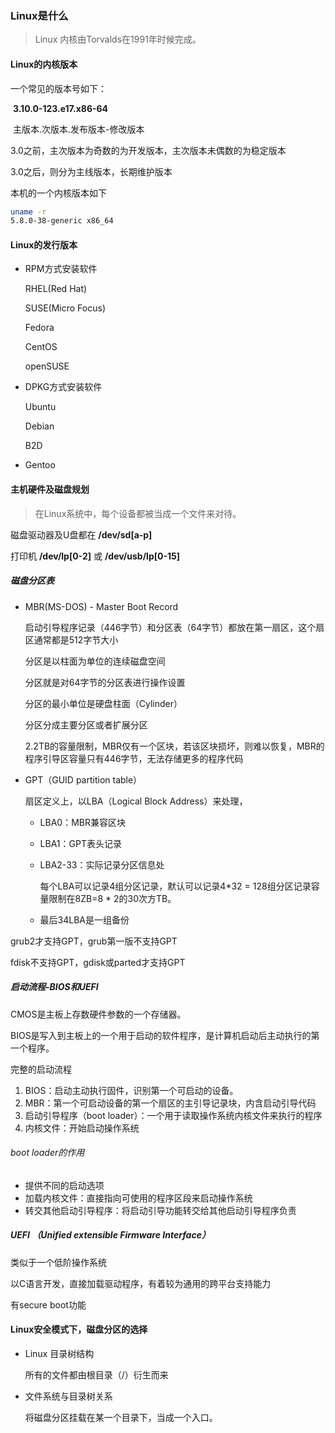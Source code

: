 ### Linux是什么

> Linux 内核由Torvalds在1991年时候完成。

#### Linux的内核版本

一个常见的版本号如下：

​	**3.10.0-123.e17.x86-64**

​	主版本.次版本.发布版本-修改版本

3.0之前，主次版本为奇数的为开发版本，主次版本未偶数的为稳定版本

3.0之后，则分为主线版本，长期维护版本

本机的一个内核版本如下

```bash
uname -r
5.8.0-38-generic x86_64
```

 

#### Linux的发行版本

* RPM方式安装软件

  RHEL(Red Hat)

  SUSE(Micro Focus)

  Fedora

  CentOS

  openSUSE

* DPKG方式安装软件

  Ubuntu

  Debian

  B2D

* Gentoo



#### 主机硬件及磁盘规划

>在Linux系统中，每个设备都被当成一个文件来对待。

磁盘驱动器及U盘都在 **/dev/sd[a-p]**

打印机 **/dev/lp[0-2]** 或 **/dev/usb/lp[0-15]**



##### 磁盘分区表

* MBR(MS-DOS) - Master Boot Record 

  启动引导程序记录（446字节）和分区表（64字节）都放在第一扇区，这个扇区通常都是512字节大小

  分区是以柱面为单位的连续磁盘空间

  分区就是对64字节的分区表进行操作设置

  分区的最小单位是硬盘柱面（Cylinder）

  分区分成主要分区或者扩展分区

  2.2TB的容量限制，MBR仅有一个区块，若该区块损坏，则难以恢复，MBR的程序引导区容量只有446字节，无法存储更多的程序代码

* GPT（GUID partition table）

  扇区定义上，以LBA（Logical Block Address）来处理，

  * LBA0：MBR兼容区块

  * LBA1：GPT表头记录

  * LBA2-33：实际记录分区信息处

    每个LBA可以记录4组分区记录，默认可以记录4*32 = 128组分区记录容量限制在8ZB=8 * 2的30次方TB。

  * 最后34LBA是一组备份

grub2才支持GPT，grub第一版不支持GPT

fdisk不支持GPT，gdisk或parted才支持GPT

##### 启动流程-BIOS和UEFI

CMOS是主板上存数硬件参数的一个存储器。

BIOS是写入到主板上的一个用于启动的软件程序，是计算机启动后主动执行的第一个程序。

完整的启动流程

1. BIOS：启动主动执行固件，识别第一个可启动的设备。
2. MBR：第一个可启动设备的第一个扇区的主引导记录块，内含启动引导代码
3. 启动引导程序（boot loader）：一个用于读取操作系统内核文件来执行的程序
4. 内核文件：开始启动操作系统



###### boot loader的作用

* 提供不同的启动选项
* 加载内核文件：直接指向可使用的程序区段来启动操作系统
* 转交其他启动引导程序：将启动引导功能转交给其他启动引导程序负责



##### UEFI （Unified extensible Firmware Interface）

类似于一个低阶操作系统

以C语言开发，直接加载驱动程序，有着较为通用的跨平台支持能力

有secure boot功能



#### Linux安全模式下，磁盘分区的选择

* Linux 目录树结构

  所有的文件都由根目录（/）衍生而来

* 文件系统与目录树关系

  将磁盘分区挂载在某一个目录下，当成一个入口。